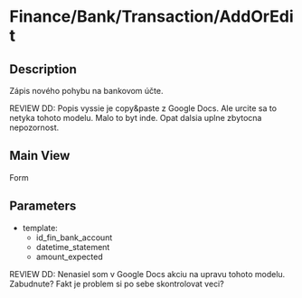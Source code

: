 # Finance/Bank/Transaction/AddOrEdit

## Description

Zápis nového pohybu na bankovom účte.

REVIEW DD: Popis vyssie je copy&paste z Google Docs. Ale urcite sa to netyka tohoto modelu. Malo to byt inde. Opat dalsia uplne zbytocna nepozornost.

## Main View

Form

## Parameters

* template:
  * id_fin_bank_account
  * datetime_statement
  * amount_expected

REVIEW DD: Nenasiel som v Google Docs akciu na upravu tohoto modelu. Zabudnute? Fakt je problem si po sebe skontrolovat veci?